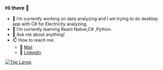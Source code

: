 ### Hi there 👋




- 🔭 I’m currently working on data analyzing and I am trying to do desktop app with C# for Electricity analyzing.
- 🌱 I’m currently learning React Native,C# ,Python.
- 💬 Ask me about anything!
- 📫 How to reach me: 
    - :incoming_envelope:  [Mail](tgbaozkn1995@gmail.com)
    - :mag_right: [LinkedIn](https://www.linkedin.com/in/tugba-ozkan-270076112/)
    
[![Top Langs](https://github-readme-stats.vercel.app/api/top-langs/?username=tgbaozkn)](https://github.com/tgbaozkn/github-readme-stats)

